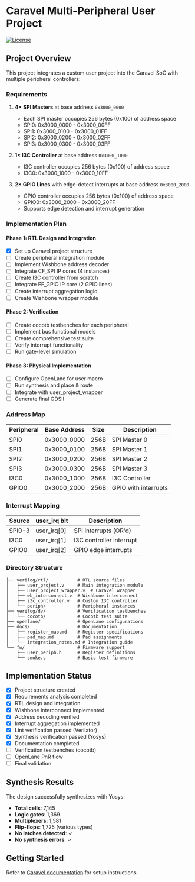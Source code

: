 # Caravel Multi-Peripheral User Project

[![License](https://img.shields.io/badge/License-Apache%202.0-blue.svg)](https://opensource.org/licenses/Apache-2.0)

## Project Overview

This project integrates a custom user project into the Caravel SoC with multiple peripheral controllers:

### Requirements
1. **4× SPI Masters** at base address `0x3000_0000`
   - Each SPI master occupies 256 bytes (0x100) of address space
   - SPI0: 0x3000_0000 - 0x3000_00FF
   - SPI1: 0x3000_0100 - 0x3000_01FF  
   - SPI2: 0x3000_0200 - 0x3000_02FF
   - SPI3: 0x3000_0300 - 0x3000_03FF

2. **1× I3C Controller** at base address `0x3000_1000`
   - I3C controller occupies 256 bytes (0x100) of address space
   - I3C0: 0x3000_1000 - 0x3000_10FF

3. **2× GPIO Lines** with edge-detect interrupts at base address `0x3000_2000`
   - GPIO controller occupies 256 bytes (0x100) of address space
   - GPIO0: 0x3000_2000 - 0x3000_20FF
   - Supports edge detection and interrupt generation

### Implementation Plan

#### Phase 1: RTL Design and Integration
- [x] Set up Caravel project structure
- [ ] Create peripheral integration module
- [ ] Implement Wishbone address decoder
- [ ] Integrate CF_SPI IP cores (4 instances)
- [ ] Create I3C controller from scratch
- [ ] Integrate EF_GPIO IP core (2 GPIO lines)
- [ ] Create interrupt aggregation logic
- [ ] Create Wishbone wrapper module

#### Phase 2: Verification
- [ ] Create cocotb testbenches for each peripheral
- [ ] Implement bus functional models
- [ ] Create comprehensive test suite
- [ ] Verify interrupt functionality
- [ ] Run gate-level simulation

#### Phase 3: Physical Implementation
- [ ] Configure OpenLane for user macro
- [ ] Run synthesis and place & route
- [ ] Integrate with user_project_wrapper
- [ ] Generate final GDSII

### Address Map

| Peripheral | Base Address | Size | Description |
|------------|-------------|------|-------------|
| SPI0       | 0x3000_0000 | 256B | SPI Master 0 |
| SPI1       | 0x3000_0100 | 256B | SPI Master 1 |
| SPI2       | 0x3000_0200 | 256B | SPI Master 2 |
| SPI3       | 0x3000_0300 | 256B | SPI Master 3 |
| I3C0       | 0x3000_1000 | 256B | I3C Controller |
| GPIO0      | 0x3000_2000 | 256B | GPIO with interrupts |

### Interrupt Mapping

| Source | user_irq bit | Description |
|--------|-------------|-------------|
| SPI0-3 | user_irq[0] | SPI interrupts (OR'd) |
| I3C0   | user_irq[1] | I3C controller interrupt |
| GPIO0  | user_irq[2] | GPIO edge interrupts |

### Directory Structure

```
├── verilog/rtl/           # RTL source files
│   ├── user_project.v     # Main integration module
│   ├── user_project_wrapper.v  # Caravel wrapper
│   ├── wb_interconnect.v  # Wishbone interconnect
│   ├── i3c_controller.v   # Custom I3C controller
│   └── periph/            # Peripheral instances
├── verilog/dv/            # Verification testbenches
│   └── cocotb/            # Cocotb test suite
├── openlane/              # OpenLane configurations
├── docs/                  # Documentation
│   ├── register_map.md    # Register specifications
│   ├── pad_map.md         # Pad assignments
│   └── integration_notes.md # Integration guide
└── fw/                    # Firmware support
    ├── user_periph.h      # Register definitions
    └── smoke.c            # Basic test firmware
```

## Implementation Status

- [x] Project structure created
- [x] Requirements analysis completed
- [x] RTL design and integration
- [x] Wishbone interconnect implemented
- [x] Address decoding verified
- [x] Interrupt aggregation implemented
- [x] Lint verification passed (Verilator)
- [x] Synthesis verification passed (Yosys)
- [x] Documentation completed
- [ ] Verification testbenches (cocotb)
- [ ] OpenLane PnR flow
- [ ] Final validation

## Synthesis Results

The design successfully synthesizes with Yosys:
- **Total cells**: 7,145
- **Logic gates**: 1,369 
- **Multiplexers**: 1,581
- **Flip-flops**: 1,725 (various types)
- **No latches detected**: ✓
- **No synthesis errors**: ✓

## Getting Started

Refer to [Caravel documentation](https://caravel-sim-infrastructure.readthedocs.io/en/latest/index.html) for setup instructions.

